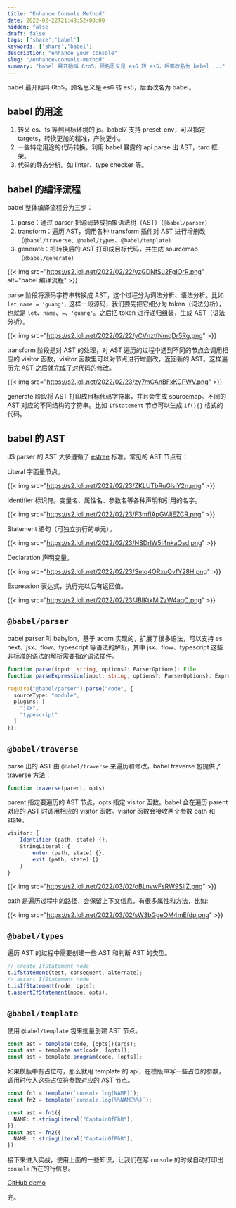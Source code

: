 ```yaml
---
title: "Enhance Console Method"
date: 2022-02-22T21:48:52+08:00
hidden: false
draft: false
tags: ['share','babel']
keywords: ['share','babel']
description: "enhance your console"
slug: "/enhance-console-method"
summary: "babel 最开始叫 6to5，顾名思义是 es6 转 es5，后面改名为 babel ..."
---
```


babel 最开始叫 6to5，顾名思义是 es6 转 es5，后面改名为 babel。

## babel 的用途

1. 转义 es、ts 等到目标环境的 js。babel7 支持 preset-env，可以指定 targets，转换更加的精准，产物更小。
2. 一些特定用途的代码转换。利用 babel 暴露的 api parse 出 AST，taro 框架。
3. 代码的静态分析。如 linter、type checker 等。

## babel 的编译流程

babel 整体编译流程分为三步：

1. parse：通过 parser 把源码转成抽象语法树（AST）（`@babel/parser`）
2. transform：遍历 AST，调用各种 transform 插件对 AST 进行增删改（`@babel/traverse`、`@babel/types`、`@babel/template`）
3. generate：把转换后的 AST 打印成目标代码，并生成 sourcemap（`@babel/generate`）

{{< img src="https://s2.loli.net/2022/02/22/vzGDNfSu2FgIOrR.png" alt="babel 编译流程" >}}

parse 阶段将源码字符串转换成 AST，这个过程分为词法分析、语法分析。比如 `let name = 'guang';` 这样一段源码，我们要先把它细分为 token（词法分析），也就是 `let`、`name`、`=`、`'guang'`。之后把 token 进行递归组装，生成 AST（语法分析）。

{{< img src="https://s2.loli.net/2022/02/22/yCVnztfNmqDr5Rg.png" >}}

transform 阶段是对 AST 的处理，对 AST 遍历的过程中遇到不同的节点会调用相应的 visitor 函数，visitor 函数里可以对节点进行增删改，返回新的 AST。这样遍历完 AST 之后就完成了对代码的修改。

{{< img src="https://s2.loli.net/2022/02/23/zy7mCAnBFxKGPWV.png" >}}

generate 阶段将 AST 打印成目标代码字符串，并且会生成 sourcemap。不同的 AST 对应的不同结构的字符串。比如 `IfStatement` 节点可以生成 `if(){}` 格式的代码。

## babel 的 AST

JS parser 的 AST 大多遵循了 [estree][estree] 标准。常见的 AST 节点有：

Literal 字面量节点。

{{< img src="https://s2.loli.net/2022/02/23/ZKLUTbRuGlsiY2n.png" >}}

Identifier 标识符。变量名、属性名、参数名等各种声明和引用的名字。

{{< img src="https://s2.loli.net/2022/02/23/F3mfIApGVJiEZCR.png" >}}

Statement 语句（可独立执行的单元）。

{{< img src="https://s2.loli.net/2022/02/23/NSDrlW5I4nkaOsd.png" >}}

Declaration 声明变量。

{{< img src="https://s2.loli.net/2022/02/23/Smq4ORxuQvfY28H.png" >}}

Expression 表达式，执行完以后有返回值。

{{< img src="https://s2.loli.net/2022/02/23/JBlKtkMiZzW4aqC.png" >}}

## `@babel/parser`

babel parser 叫 babylon，基于 acorn 实现的，扩展了很多语法，可以支持 es next、jsx、flow、typescript 等语法的解析，其中 jsx、flow、typescript 这些非标准的语法的解析需要指定语法插件。

```ts
function parse(input: string, options?: ParserOptions): File
function parseExpression(input: string, options?: ParserOptions): Expression

require("@babel/parser").parse("code", {
  sourceType: "module",
  plugins: [
    "jsx",
    "typescript"
  ]
});
```

## `@babel/traverse`

parse 出的 AST 由 `@babel/traverse` 来遍历和修改，babel traverse 包提供了 traverse 方法：

```ts
function traverse(parent, opts)
```

parent 指定要遍历的 AST 节点，opts 指定 visitor 函数。babel 会在遍历 parent 对应的 AST 时调用相应的 visitor 函数。visitor 函数会接收两个参数 path 和 state。

```ts
visitor: {
    Identifier (path, state) {},
    StringLiteral: {
        enter (path, state) {},
        exit (path, state) {}
    }
}
```

{{< img src="https://s2.loli.net/2022/03/02/oBLnvwFsRW9SIjZ.png" >}}

path 是遍历过程中的路径，会保留上下文信息，有很多属性和方法，比如:

{{< img src="https://s2.loli.net/2022/03/02/sW3bGgeOM4mEfdp.png" >}}

## `@babel/types`

遍历 AST 的过程中需要创建一些 AST 和判断 AST 的类型。

```ts
// create IfStatement node
t.ifStatement(test, consequent, alternate);
// assert IfStatement node
t.isIfStatement(node, opts);
t.assertIfStatement(node, opts);
```

## `@babel/template`

使用 `@babel/template` 包来批量创建 AST 节点。

```ts
const ast = template(code, [opts])(args);
const ast = template.ast(code, [opts]);
const ast = template.program(code, [opts]);
```

如果模版中有占位符，那么就用 template 的 api，在模版中写一些占位的参数，调用时传入这些占位符参数对应的 AST 节点。

```ts
const fn1 = template(`console.log(NAME)`);
const fn2 = template(`console.log(%%NAME%%)`);

const ast = fn1({
  NAME: t.stringLiteral("CaptainOfPhB"),
});
const ast = fn2({
  NAME: t.stringLiteral("CaptainOfPhB"),
});
```

接下来进入实战，使用上面的一些知识，让我们在写 `console` 的时候自动打印出 `console` 所在的行信息。

[GitHub demo][github]

[estree]: https://github.com/estree/estree
[github]: https://github.com/CaptainOfPhB/enhance-console-method

完。
